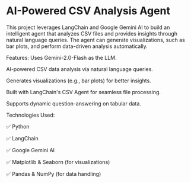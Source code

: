 # AI-Powered CSV Analysis Agent

This project leverages LangChain and Google Gemini AI to build an intelligent agent that analyzes CSV files and provides insights through natural language queries. The agent can generate visualizations, such as bar plots, and perform data-driven analysis automatically.

Features:
Uses Gemini-2.0-Flash as the LLM.

AI-powered CSV data analysis via natural language queries.

Generates visualizations (e.g., bar plots) for better insights.

Built with LangChain's CSV Agent for seamless file processing.

Supports dynamic question-answering on tabular data.

Technologies Used:

✅ Python

✅ LangChain

✅ Google Gemini AI

✅ Matplotlib & Seaborn (for visualizations)

✅ Pandas & NumPy (for data handling)

